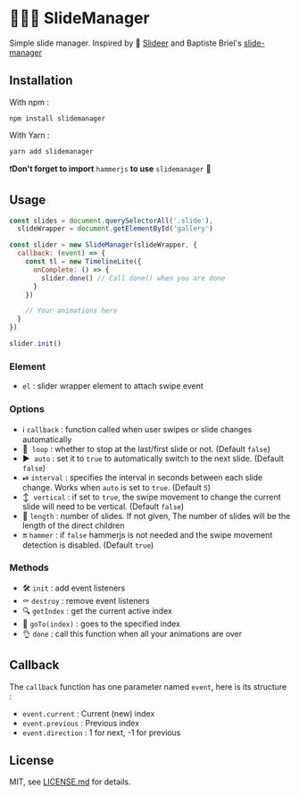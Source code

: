 # 👨🏼‍🔧 SlideManager
Simple slide manager. Inspired by 🦌 [Slideer](https://github.com/liqueflies/slideer) and Baptiste Briel's [slide-manager](https://github.com/baptistebriel/slider-manager)

## Installation
With npm :

```
npm install slidemanager
```

With Yarn :

```
yarn add slidemanager
```

❗️**Don't forget to import** `hammerjs` **to use** `slidemanager` 🔨

## Usage
```javascript
const slides = document.querySelectorAll('.slide'),
  slideWrapper = document.getElementById('gallery')

const slider = new SlideManager(slideWrapper, {
  callback: (event) => {
    const tl = new TimelineLite({
      onComplete: () => {
        slider.done() // Call done() when you are done
      }
    })

    // Your animations here
  }
})

slider.init()
```

### Element
- `el` : slider wrapper element to attach swipe event

### Options
- ℹ️  `callback` : function called when user swipes or slide changes automatically
- 🔄  `loop` : whether to stop at the last/first slide or not. (Default `false`)
- ▶️  `auto` : set it to `true` to automatically switch to the next slide. (Default `false`)
- ⏯  `interval` : specifies the interval in seconds between each slide change. Works when `auto` is set to `true`. (Default `5`)
- ↕️  `vertical` : if set to `true`, the swipe movement to change the current slide will need to be vertical. (Default `false`)
- 🔢  `length` : number of slides. If not given, The number of slides will be the length of the direct children
- 🔛  `hammer` : if `false` hammerjs is not needed and the swipe movement detection is disabled. (Default `true`)

### Methods
- 🛠  `init` : add event listeners
- ⚰️  `destroy` : remove event listeners
- 🔍  `getIndex` : get the current active index
- 🚗  `goTo(index)` : goes to the specified index
- 👌  `done` : call this function when all your animations are over

## Callback
The `callback` function has one parameter named `event`, here is its structure :

- `event.current` : Current (new) index
- `event.previous` : Previous index
- `event.direction` : 1 for next, -1 for previous


## License

MIT, see [LICENSE.md](https://github.com/thiervoj/SlideManager/blob/master/LICENSE.md) for details.
